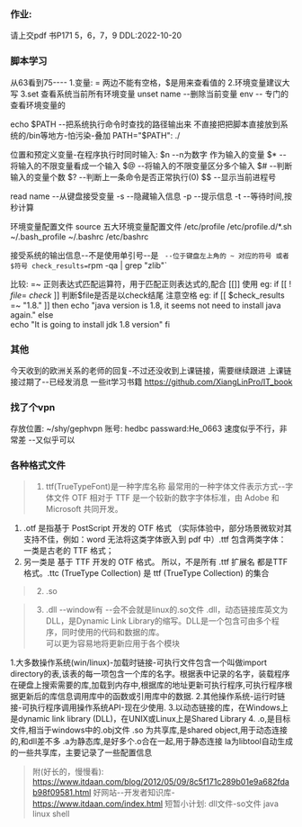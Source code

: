### 作业:

请上交pdf
书P171 5，6，7，9
DDL:2022-10-20




### 脚本学习
从63看到75----
1.变量: = 两边不能有空格，$是用来查看值的
2.环境变量建议大写
3.set 查看系统当前所有环境变量
  unset name  --删除当前变量
  env --  专门的查看环境变量的

echo $PATH --把系统执行命令时查找的路径输出来
不直接把把脚本直接放到系统的/bin等地方-怕污染-叠加
PATH="$PATH": ./

位置和预定义变量-在程序执行时同时输入:
$n  --n为数字  作为输入的变量
$*  --将输入的不限变量看成一个输入
$@  --将输入的不限变量区分多个输入
$# --判断输入的变量个数
$?  --判断上一条命令是否正常执行(0) 
$$  --显示当前进程号

read name --从键盘接受变量
-s  --隐藏输入信息
-p  --提示信息
-t  --等待时间,按秒计算

环境变量配置文件
source
五大环境变量配置文件
/etc/profile
/etc/profile.d/*.sh
~/.bash_profile
~/.bashrc
/etc/bashrc

接受系统的输出信息--不是使用单引号--是 ` --位于键盘左上角的 ~ 对应的符号 或者$符号
check_results=`rpm -qa | grep "zlib"`


比较:
=~ 正则表达式匹配运算符，用于匹配正则表达式的,配合 [[]] 使用
eg: if [[ ! $file =~ check$ ]] 判断$file是否是以check结尾  注意空格
eg:
if [[ $check_results =~ "1.8." ]] 
then 
    echo "java version is 1.8, it seems not need to install java again."
else     
    echo "It is going to install jdk 1.8 version"
fi



### 其他
今天收到的欧洲关系的老师的回复-不过还没收到上课链接，需要继续跟进
上课链接过期了--已经发消息
一些it学习书籍
https://github.com/XiangLinPro/IT_book


### 找了个vpn
存放位置: ~/shy/gephvpn
账号: hedbc
passward:He_0663
速度似乎不行，非常差 --又似乎可以



### 各种格式文件
>1. ttf(TrueTypeFont)是一种字库名称
最常用的一种字体文件表示方式--字体文件
OTF 相对于 TTF 是一个较新的数字字体标准，由 Adobe 和 Microsoft 共同开发。
1.  .otf 是指基于 PostScript 开发的 OTF 格式
    （实际体验中，部分场景微软对其支持不佳，例如：word 无法将这类字体嵌入到 pdf 中）.ttf 包含两类字体：
    一类是古老的 TTF 格式；
2.  另一类是 基于 TTF 开发的 OTF 格式。
    所以，不是所有 .ttf 扩展名 都是TTF格式。.ttc (TrueType Collection) 是 ttf (TrueType Collection) 的集合


>2. .so

>3. .dll  --window有 --会不会就是linux的.so文件
.dll，动态链接库英文为DLL，是Dynamic Link Library的缩写。DLL是一个包含可由多个程序，同时使用的代码和数据的库。  
可以更为容易地将更新应用于各个模块

1.大多数操作系统(win/linux)-加载时链接-可执行文件包含一个叫做import   directory的表,该表的每一项包含一个库的名字。根据表中记录的名字，装载程序在硬盘上搜索需要的库,加载到内存中,根据库的地址更新可执行程序,可执行程序根据更新后的库信息调用库中的函数或引用库中的数据.
2.其他操作系统-运行时链接-可执行程序调用操作系统API-现在少使用.
3.以动态链接的库，在Windows上是dynamic   link   library   (DLL)，在UNIX或Linux上是Shared   Library
4.
.o,是目标文件,相当于windows中的.obj文件
.so 为共享库,是shared object,用于动态连接的,和dll差不多
.a为静态库,是好多个.o合在一起,用于静态连接 
la为libtool自动生成的一些共享库，主要记录了一些配置信息

>附(好长的，慢慢看): https://www.itdaan.com/blog/2012/05/09/8c5f171c289b01e9a682fdab98f09581.html
好网站--开发者知识库-https://www.itdaan.com/index.html
短暂小计划:
dll文件-so文件
java
linux shell



